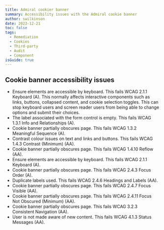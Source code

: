 ```yaml
---
title: Admiral cookier banner
summary: Accessibility issues with the Admiral cookie banner
author: swilkinson
date: 2023-12-21
toc: false
tags:
  - Remediation
  - Cookies
  - Third-party
  - Audit
  - Component
isGuide: true
---
```

## Cookie banner accessibility issues

* Ensure elements are accessible by keyboard. This fails WCAG 2.1.1 Keyboard (A). This normally affects interactive components such as links, buttons, collapsed content, and cookie selection toggles. This can stop keyboard users and screen reader users from being able to change options and submit their choices.
* The label associated with the form control is empty. This fails WCAG 1.3.1 Info and Relationships (A). 
* Cookie banner partially obscures page. This fails WCAG 1.3.2 Meaningful Sequence (A).
* Contrast colour issues on text and links and buttons. This fails WCAG 1.4.3 Contrast (Minimum) (AA).
* Cookie banner partially obscures page. This fails WCAG 1.4.10 Reflow (AA).
* Ensure elements are accessible by keyboard. This fails WCAG 2.1.1 Keyboard (A).
* Cookie banner partially obscures page. This fails WCAG 2.4.3 Focus Order (A).
* Duplicate labels used. This fails WCAG 2.4.6 Headings and Labels (AA).
* Cookie banner partially obscures page. This fails WCAG 2.4.7 Focus Visible (AA).
* Cookie banner partially obscures page. This fails WCAG 2.4.11 Focus Not Obscured (Minimum) (AA).
* Cookie banner partially obscures page. This fails WCAG 3.2.3 Consistent Navigation (AA).
* User is not made aware of new content. This fails WCAG 4.1.3 Status Messages (AA).